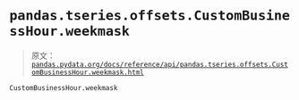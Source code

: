 # `pandas.tseries.offsets.CustomBusinessHour.weekmask`

> 原文：[`pandas.pydata.org/docs/reference/api/pandas.tseries.offsets.CustomBusinessHour.weekmask.html`](https://pandas.pydata.org/docs/reference/api/pandas.tseries.offsets.CustomBusinessHour.weekmask.html)

```py
CustomBusinessHour.weekmask
```
